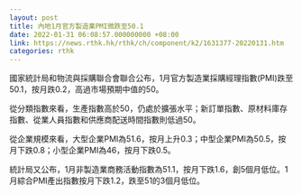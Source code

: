 ```yaml
---
layout: post
title: 內地1月官方製造業PMI微跌至50.1
date: 2022-01-31 06:08:57.000000000 +08:00
link: https://news.rthk.hk/rthk/ch/component/k2/1631377-20220131.htm
categories: rthk
---
```


國家統計局和物流與採購聯合會聯合公布，1月官方製造業採購經理指數(PMI)跌至50.1，按月跌0.2，高過市場預期中值的50。

從分類指數來看，生產指數高於50，仍處於擴張水平；新訂單指數、原材料庫存指數、從業人員指數和供應商配送時間指數則低過50。

從企業規模來看，大型企業PMI為51.6，按月上升0.3；中型企業PMI為50.5，按月下跌0.8；小型企業PMI為46，按月下跌0.5。

統計局又公布，1月非製造業商務活動指數為51.1，按月下跌1.6，創5個月低位。1月綜合PMI產出指數按月下跌1.2，跌至51的3個月低位。
